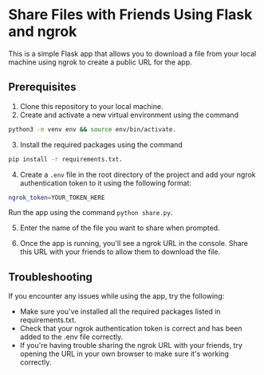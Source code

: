 # Share Files with Friends Using Flask and ngrok

This is a simple Flask app that allows you to download a file from your local machine using ngrok to create a public URL for the app.

## Prerequisites

1. Clone this repository to your local machine.
2. Create and activate a new virtual environment using the command

```bash
python3 -m venv env && source env/bin/activate.
```

3. Install the required packages using the command

```bash
pip install -r requirements.txt.
```

4. Create a `.env` file in the root directory of the project and add your ngrok authentication token to it using the following format:

```bash
ngrok_token=YOUR_TOKEN_HERE
```

Run the app using the command `python share.py`.

5. Enter the name of the file you want to share when prompted.

6. Once the app is running, you'll see a ngrok URL in the console. Share this URL with your friends to allow them to download the file.

## Troubleshooting

If you encounter any issues while using the app, try the following:

- Make sure you've installed all the required packages listed in requirements.txt.
- Check that your ngrok authentication token is correct and has been added to the .env file correctly.
- If you're having trouble sharing the ngrok URL with your friends, try opening the URL in your own browser to make sure it's working correctly.
